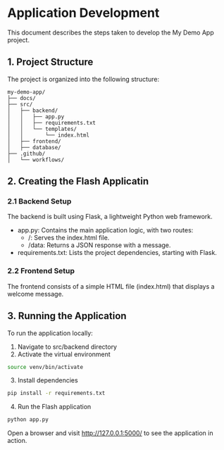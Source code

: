 # Application Development

This document describes the steps taken to develop the My Demo App project.

## 1. Project Structure

The project is organized into the following structure:

```plaintext
my-demo-app/
├── docs/
├── src/
│   ├── backend/
│   │   ├── app.py
│   │   ├── requirements.txt
│   │   └── templates/
│   │       └── index.html
│   ├── frontend/
│   ├── database/
├── .github/
│   └── workflows/
```

## 2. Creating the Flash Applicatin

### 2.1 Backend Setup
The backend is built using Flask, a lightweight Python web framework.

- app.py: Contains the main application logic, with two routes:
  - /: Serves the index.html file.
  - /data: Returns a JSON response with a message.
- requirements.txt: Lists the project dependencies, starting with Flask.

### 2.2 Frontend Setup

The frontend consists of a simple HTML file (index.html) that displays a welcome message.

## 3. Running the Application

To run the application locally:

1. Navigate to src/backend directory
2. Activate the virtual environment
```bash
source venv/bin/activate
```
3. Install dependencies
```bash
pip install -r requirements.txt
```
4. Run the Flash application
```bash
python app.py
```

Open a browser and visit http://127.0.0.1:5000/ to see the application in action.
